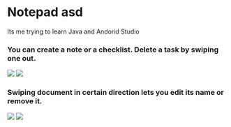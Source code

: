 # Notepad asd
Its me trying to learn Java and Andorid Studio

### You can create a note or a checklist. Delete a task by swiping one out.
<a href="https://imgflip.com/gif/3elwxe"><img src="https://i.imgflip.com/3elwxe.gif"/></a>
<a href="https://imgflip.com/gif/3elwd7"><img src="https://i.imgflip.com/3elwd7.gif"/></a>  
### Swiping document in certain direction lets you edit its name or remove it.
<a href="https://imgflip.com/gif/3elx4y"><img src="https://i.imgflip.com/3elx4y.gif"/></a>
<a href="https://imgflip.com/gif/3elxcp"><img src="https://i.imgflip.com/3elxcp.gif"/></a>
